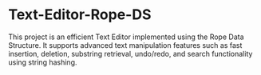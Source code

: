 # Text-Editor-Rope-DS
This project is an efficient Text Editor implemented using the Rope Data Structure. It supports advanced text manipulation features such as fast insertion, deletion, substring retrieval, undo/redo, and search functionality using string hashing.
